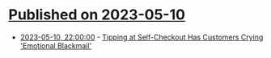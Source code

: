 # [Published on 2023-05-10](index.md)

* [2023-05-10, 22:00:00](https://entertainment.slashdot.org/story/23/05/10/1924237/tipping-at-self-checkout-has-customers-crying-emotional-blackmail?utm_source=rss1.0mainlinkanon&utm_medium=feed) - [Tipping at Self-Checkout Has Customers Crying 'Emotional Blackmail'](https://entertainment.slashdot.org/story/23/05/10/1924237/tipping-at-self-checkout-has-customers-crying-emotional-blackmail?utm_source=rss1.0mainlinkanon&utm_medium=feed)
